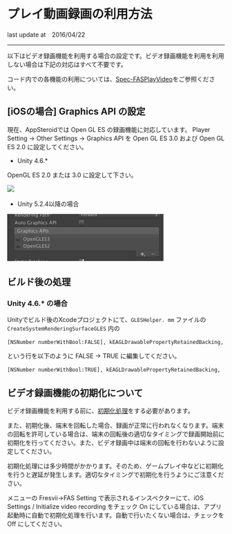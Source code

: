 # プレイ動画録画の利用方法
last update at　2016/04/22

----------
以下はビデオ録画機能を利用する場合の設定です。ビデオ録画機能を利用を利用しない場合は下記の対応はすべて不要です。

コード内での各機能の利用については、[Spec-FASPlayVideo](Specs/Spec-FASPlayVideo.md)をご参照ください。

## [iOSの場合] Graphics API の設定

現在、AppSteroidでは Open GL ES の録画機能に対応しています。
Player Setting -> Other Settings -> Graphics API を Open GL ES 3.0 および Open GL ES 2.0 に設定してください。

- Unity 4.6.*

OpenGL ES 2.0 または 3.0 に設定して下さい。

![](Images/VideoRecordingSetting.png)

- Unity 5.2.4以降の場合

![](Images/VideoRecordingSettingUnity5.png)

## ビルド後の処理

### Unity 4.6.* の場合
Unityでビルド後のXcodeプロジェクトにて、`GLESHelper. mm` ファイルの `CreateSystemRenderingSurfaceGLES` 内の

    [NSNumber numberWithBool:FALSE], kEAGLDrawablePropertyRetainedBacking,

という行を以下のように FALSE -> TRUE に編集してください。

    [NSNumber numberWithBool:TRUE], kEAGLDrawablePropertyRetainedBacking,


## ビデオ録画機能の初期化について
ビデオ録画機能を利用する前に、[初期化処理](Specs/Spec-FASPlayVideo.md#FASPlayVideo.InitializeRecording)をする必要があります。

また、初期化後、端末を回転した場合、録画が正常に行われなくなります。端末の回転を許可している場合は、端末の回転後の適切なタイミングで録画開始前に初期化を行ってください。また、ビデオ録画中は端末の回転を行わないように設定してください。

初期化処理には多少時間がかかります。そのため、ゲームプレイ中などに初期化を行うと遅延が発生します。適切なタイミングで初期化を行うようにご注意ください。

メニューの Fresvii->FAS Setting で表示されるインスペクターにて、iOS Settings / Initialize video recording をチェック On にしている場合は、アプリ起動時に自動で初期化処理を行います。自動で行いたくない場合は、チェックを Off にしてください。
